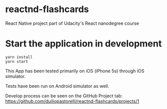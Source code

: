 # reactnd-flashcards
React Native project part of Udacity's React nanodegree course

# Start the application in development
```
yarn install
yarn start
```

This App has been tested primarily on iOS (iPhone 5s) through iOS simulator.

Tests have been run on Android simulator as well.

Develop process can be seen on the GitHub Project tab:
https://github.com/duiliopastorelli/reactnd-flashcards/projects/1